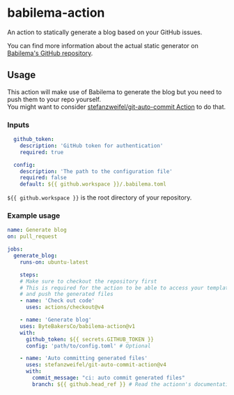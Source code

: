 # babilema-action
An action to statically generate a blog based on your GitHub issues.

You can find more information about the actual static generator on [Babilema's GitHub repository](https://github.com/ByteBakersCo/babilema).

## Usage
This action will make use of Babilema to generate the blog but you need to push them to your repo yourself.  
You might want to consider [stefanzweifel/git-auto-commit Action](https://github.com/stefanzweifel/git-auto-commit-action) to do that.

### Inputs
```yaml
  github_token:
    description: 'GitHub token for authentication'
    required: true

  config:
    description: 'The path to the configuration file'
    required: false
    default: ${{ github.workspace }}/.babilema.toml
```

`${{ github.workspace }}` is the root directory of your repository.  

### Example usage
```yaml
name: Generate blog
on: pull_request

jobs:
  generate_blog:
    runs-on: ubuntu-latest

    steps:
    # Make sure to checkout the repository first
    # This is required for the action to be able to access your templates
    # and push the generated files
    - name: 'Check out code'
      uses: actions/checkout@v4

    - name: 'Generate blog'
    uses: ByteBakersCo/babilema-action@v1
    with:
      github_token: ${{ secrets.GITHUB_TOKEN }}
      config: 'path/to/config.toml' # Optional

    - name: 'Auto committing generated files'
      uses: stefanzweifel/git-auto-commit-action@v4
      with:
        commit_message: "ci: auto commit generated files"
        branch: ${{ github.head_ref }} # Read the actionn's documentation to see how to use this
```
